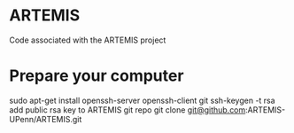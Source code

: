 ARTEMIS
=======

Code associated with the ARTEMIS project

Prepare your computer
=====================
sudo apt-get install openssh-server openssh-client git
ssh-keygen -t rsa
add public rsa key to ARTEMIS git repo
git clone git@github.com:ARTEMIS-UPenn/ARTEMIS.git